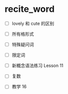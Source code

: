 # recite_word

- [ ] lovely 和 cute 的区别

- [ ] 所有格形式

- [ ] 特殊疑问词

- [ ] 限定词

- [ ] 新概念语法练习 Lesson 11

- [ ] 复数

- [ ] 教学 16
